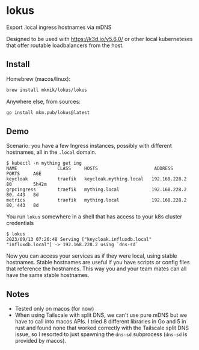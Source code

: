 # lokus

Export .local ingress hostnames via mDNS

Designed to be used with https://k3d.io/v5.6.0/ or other local kuberneteses that offer routable loadbalancers from the host.

## Install

Homebrew (macos/linux):

```bash
brew install mkmik/lokus/lokus
```

Anywhere else, from sources:

```bash
go install mkm.pub/lokus@latest
```

## Demo

Scenario: you have a few Ingress instances, possibly with different hostnames, all in the `.local` domain.

```console
$ kubectl -n mything get ing      
NAME               CLASS     HOSTS                     ADDRESS         PORTS     AGE
keycloak           traefik   keycloak.mything.local   192.168.228.2   80        5h42m
grpcingress        traefik   mything.local            192.168.228.2   80, 443   8d
metrics            traefik   mything.local            192.168.228.2   80, 443   8d
```

You run `lokus` somewhere in a shell that has access to your k8s cluster credentials

```console
$ lokus
2023/09/13 07:26:48 Serving ["keycloak.influxdb.local" "influxdb.local"] -> 192.168.228.2 using `dns-sd`
```

Now you can access your services as if they were local, using stable hostnames.
Stable hostnames are useful if you have scripts or config files that reference the hostnames.
This way you and your team mates can all have the same stable hostnames.

## Notes

- Tested only on macos (for now)
- When using Tailscale with split DNS, we can't use pure mDNS but we have to call into macos APIs. I tried 8 different libraries in Go and 5 in rust and found none that worked correctly with the Tailscale split DNS issue, so I resorted to just spawning the `dns-sd` subprocess (`dns-sd` is provided by macos).
